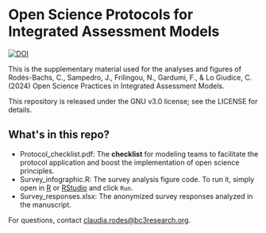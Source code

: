 # Open Science Protocols for Integrated Assessment Models

[![DOI](https://zenodo.org/badge/DOI/10.5281/zenodo.13950202.svg)](https://doi.org/10.5281/zenodo.13950202)

This is the supplementary material used for the analyses and figures of Rodés-Bachs, C., Sampedro, J., Frilingou, N., Gardumi, F., & Lo Giudice, C. (2024) Open Science Practices in Integrated Assessment Models.

This repository is released under the GNU v3.0 license; see the LICENSE for details.

## What's in this repo?

- Protocol_checklist.pdf: The **checklist** for modeling teams to facilitate the protocol application and boost the implementation of open science principles.
- Survey_infographic.R: The survey analysis figure code. To run it, simply open in [R](https://cran.r-project.org/) or [RStudio](https://posit.co/products/open-source/rstudio/) and click `Run`.
- Survey_responses.xlsx: The anonymized survey responses analyzed in the manuscript.

  
For questions, contact claudia.rodes@bc3research.org.



